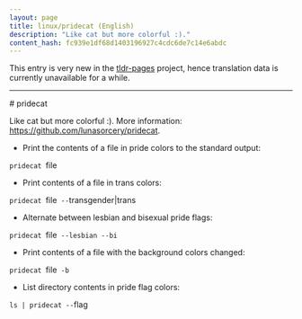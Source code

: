 ```yaml
---
layout: page
title: linux/pridecat (English)
description: "Like cat but more colorful :)."
content_hash: fc939e1df68d1403196927c4cdc6de7c14e6abdc
---
```


This entry is very new in the [tldr-pages](https://github.com/tldr-pages/tldr) project, hence translation data is currently unavailable for a while.

<hr># pridecat

Like cat but more colorful :).
More information: <https://github.com/lunasorcery/pridecat>.

- Print the contents of a file in pride colors to the standard output:

`pridecat `<span class="tldr-var badge badge-pill bg-dark-lm bg-white-dm text-white-lm text-dark-dm font-weight-bold">file</span>

- Print contents of a file in trans colors:

`pridecat `<span class="tldr-var badge badge-pill bg-dark-lm bg-white-dm text-white-lm text-dark-dm font-weight-bold">file</span>` --`<span class="tldr-var badge badge-pill bg-dark-lm bg-white-dm text-white-lm text-dark-dm font-weight-bold">transgender|trans</span>

- Alternate between lesbian and bisexual pride flags:

`pridecat `<span class="tldr-var badge badge-pill bg-dark-lm bg-white-dm text-white-lm text-dark-dm font-weight-bold">file</span>` --lesbian --bi`

- Print contents of a file with the background colors changed:

`pridecat `<span class="tldr-var badge badge-pill bg-dark-lm bg-white-dm text-white-lm text-dark-dm font-weight-bold">file</span>` -b`

- List directory contents in pride flag colors:

`ls | pridecat --`<span class="tldr-var badge badge-pill bg-dark-lm bg-white-dm text-white-lm text-dark-dm font-weight-bold">flag</span>
